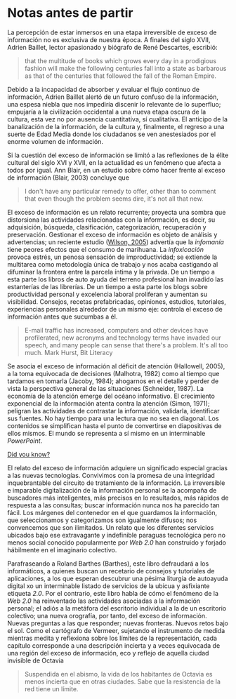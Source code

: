 # Notas antes de partir

La percepción de estar inmersos en una etapa irreversible de exceso de información no es exclusiva de nuestra época. A finales del siglo XVII, Adrien Baillet, lector apasionado y biógrafo de René Descartes, escribió:

>that the multitude of books which grows every day in a prodigious fashion will make the following centuries fall into a state as barbarous as that of the centuries that followed the fall of the Roman Empire.

Debido a la incapacidad de absorber y evaluar el flujo continuo de información, Adrien Baillet alertó de un futuro confuso de la información, una espesa niebla que nos impediría discenir lo relevante de lo superfluo; empujaría a la civilización occidental a una nueva etapa oscura de la cultura, esta vez no por ausencia cuantitativa, sí cualitativa. El anticipo de la banalización de la información, de la cultura y, finalmente, el regreso a una suerte de Edad Media donde los ciudadanos se ven anestesiados por el enorme volumen de información.

Si la cuestión del exceso de información se limitó a las reflexiones de la élite cultural del siglo XVI y XVII, en la actualidad es un fenómeno que afecta a todos por igual. Ann Blair, en un estudio sobre cómo hacer frente al exceso de información (Blair, 2003) concluye que

>I don't have any particular remedy to offer, other than to comment that even though the problem seems dire, it's not all that new.

El exceso de información es un relato recurrente; proyecta una sombra que distorsiona las actividades relacionadas con la información, es decir, su adquisición, búsqueda, clasificación, categorización, recuperación y preservación. Gestionar el exceso de información es objeto de análisis y advertencias; un reciente estudio ([Wilson, 2005](http://www.newscientist.com/article/mg18624973.400)) advertía que la _infomanía_ tiene peores efectos que el consumo de marihuana. La _infoxicación_ provoca estrés, un penosa sensación de improductividad; se extiende la multitarea como metodología única de trabajo y nos acaba castigando al difuminar la frontera entre la parcela íntima y la privada. De un tiempo a esta parte los libros de auto ayuda del terreno profesional han invadido las estanterías de las librerías. De un tiempo a esta parte los blogs sobre productividad personal y excelencia laboral proliferan y aumentan su visibilidad. Consejos, recetas prefabricadas, opiniones, estudios, tutoriales, experiencias personales alrededor de un mismo eje: controla el exceso de información antes que sucumbas a él.

>E-mail traffic has increased, computers and other devices have profilerated, new acronyms and technology terms have invaded our speech, and many people can sense that there's a problem. It's all too much. Mark Hurst, Bit Literacy


Se asocia el exceso de información al déficit de atención (Hallowell, 2005), a la toma equivocada de decisiones (Malhotra, 1982) como al tiempo que tardamos en tomarla (Jacoby, 1984); ahogarnos en el detalle y perder de vista la perspectiva general de las situaciones (Schneider, 1987). La economía de la atención emerge del océano informativo. El crecimiento exponencial de la información atenta contra la atención (Simon, 1971); peligran las actividades de contrastar la información, validarla, identificar sus fuentes. No hay tiempo para una lectura que no sea en diagonal. Los contenidos se simplifican hasta el punto de convertirse en diapositivas de ellos mismos. El mundo se representa a sí mismo en un interminable _PowerPoint_.

[Did you know?](http://shifthappens.wikispaces.com/)

El relato del exceso de información adquiere un significado especial gracias a las nuevas tecnologías. Convivimos con la promesa de una integridad inquebrantable del circuito de tratamiento de la información. La irreversible e imparable digitalización de la información personal se la acompaña de buscadores más inteligentes, más precisos en lo resultados, más rápidos de respuesta a las consultas; buscar información nunca nos ha parecido tan fácil. Los márgenes del contenedor en el que guardamos la información, que seleccionamos y categorizamos son igualmente difusos; nos convencemos que son ilimitados. Un relato que los diferentes servicios ubicados bajo ese extravagante y indefinible paraguas tecnológica pero no menos social conocido popularmente por _Web 2.0_ han construido y forjado hábilmente en el imaginario colectivo. 

Parafraseando a Roland Barthes (Barthes), este libro defraudará a los informáticos, a quienes buscan un recetario de consejos y tutoriales de aplicaciones, a los que esperan descubrur una pésima liturgia de autoayuda digital xo un interminable listado  de servicios de la ubicua y asfixiante etiqueta *2.0*. Por el contrario, este libro habla de cómo el fenómeno de la _Web 2.0_ ha reinventado las actividades asociadas a la información personal; el adiós a la metáfora del escritorio individual a la de un escritorio colectivo; una nueva orografía, por tanto, del exceso de información. Nuevas preguntas a las que responder; nuevas fronteras. Nuevos retos bajo el sol. Como el cartógrafo de Vermeer, sujetando el instrumento de medida mientras medita y reflexiona sobre los límites de la representación, cada capítulo corresponde a una descripción incierta y a veces equivocada de  una región del exceso de información, eco y reflejo de aquella ciudad invisible de Octavia

>Suspendida en el abismo, la vida de los habitantes de Octavia es menos incierta que en otras ciudades. Sabe que la resistencia de la red tiene un límite.


